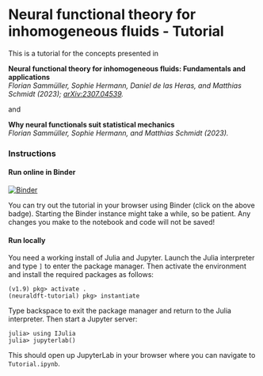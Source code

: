# Neural functional theory for inhomogeneous fluids - Tutorial

This is a tutorial for the concepts presented in

**Neural functional theory for inhomogeneous fluids: Fundamentals and applications**  
*Florian Sammüller, Sophie Hermann, Daniel de las Heras, and Matthias Schmidt (2023); [arXiv:2307.04539](https://arxiv.org/abs/2307.04539).*

and

**Why neural functionals suit statistical mechanics**  
*Florian Sammüller, Sophie Hermann, and Matthias Schmidt (2023).*

### Instructions

#### Run online in Binder

[![Binder](https://mybinder.org/badge_logo.svg)](https://mybinder.org/v2/gh/sfalmo/NeuralDFT-Tutorial/HEAD?labpath=Tutorial.ipynb)

You can try out the tutorial in your browser using Binder (click on the above badge).
Starting the Binder instance might take a while, so be patient.
Any changes you make to the notebook and code will not be saved!

#### Run locally

You need a working install of Julia and Jupyter.
Launch the Julia interpreter and type `]` to enter the package manager.
Then activate the environment and install the required packages as follows:

```shell
(v1.9) pkg> activate .
(neuraldft-tutorial) pkg> instantiate
```

Type backspace to exit the package manager and return to the Julia interpreter.
Then start a Jupyter server:

```shell
julia> using IJulia
julia> jupyterlab()
```

This should open up JupyterLab in your browser where you can navigate to `Tutorial.ipynb`.
